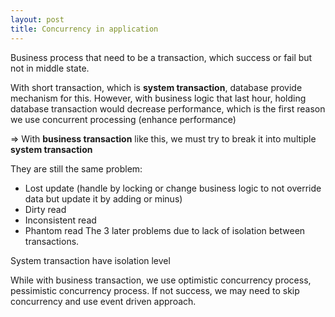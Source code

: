 ```yaml
---
layout: post
title: Concurrency in application
---
```


Business process that need to be a transaction, which success or fail but not in middle state.

With short transaction, which is **system transaction**, database provide mechanism for this. However, with business logic that last hour, holding database transaction would decrease performance, which is the first reason we use concurrent processing (enhance performance)

⇒ With **business transaction** like this, we must try to break it into multiple **system transaction**

They are still the same problem:

- Lost update (handle by locking or change business logic to not override data but update it by adding or minus)
- Dirty read
- Inconsistent read
- Phantom read
The 3 later problems due to lack of isolation between transactions.

System transaction have isolation level

While with business transaction, we use optimistic concurrency process, pessimistic concurrency process. If not success, we may need to skip concurrency and use event driven approach.
